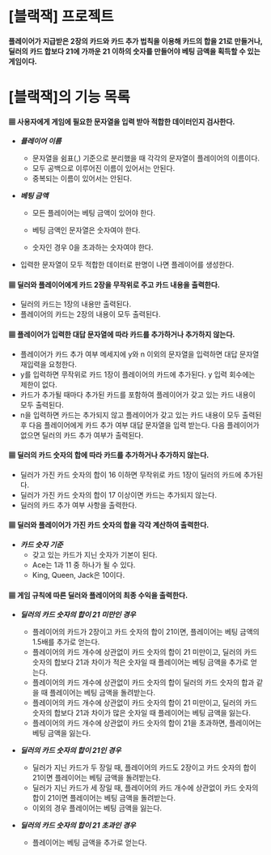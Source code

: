 # [블랙잭] 프로젝트

#### 플레이어가 지급받은 2장의 카드와 카드 추가 법칙을 이용해 카드의 합을 21로 만들거나, 딜러의 카드 합보다 21에 가까운 21 이하의 숫자를 만들어야 베팅 금액을 획득할 수 있는 게임이다.



# [블랙잭]의 기능 목록

#### ▦ 사용자에게 게임에 필요한 문자열을 입력 받아 적합한 데이터인지 검사한다.

- **_플레이어 이름_**
  - 문자열을 쉼표(,) 기준으로 분리했을 때 각각의 문자열이 플레이어의 이름이다.
  - 모두 공백으로 이루어진 이름이 있어서는 안된다.
  - 중복되는 이름이 있어서는 안된다.

- **_베팅 금액_**
  - 모든 플레이어는 베팅 금액이 있어야 한다.

  - 베팅 금액인 문자열은 숫자여야 한다.
  - 숫자인 경우 0을 초과하는 숫자여야 한다.

- 입력한 문자열이 모두 적합한 데이터로 판명이 나면 플레이어를 생성한다.

#### ▦ 딜러와 플레이어에게 카드 2장을 무작위로 주고 카드 내용을 출력한다.

- 딜러의 카드는 1장의 내용만 출력된다.
- 플레이어의 카드는 2장의 내용이 모두 출력된다.

#### ▦ 플레이어가 입력한 대답 문자열에 따라 카드를 추가하거나 추가하지 않는다.

- 플레이어가 카드 추가 여부 메세지에 y와 n 이외의 문자열을 입력하면 대답 문자열 재입력을 요청한다.
- y를 입력하면 무작위로 카드 1장이 플레이어의 카드에 추가된다. y 입력 회수에는 제한이 없다.
- 카드가 추가될 때마다 추가된 카드를 포함하여 플레이어가 갖고 있는 카드 내용이 모두 출력된다.
- n을 입력하면 카드는 추가되지 않고 플레이어가 갖고 있는 카드 내용이 모두 출력된 후 다음 플레이어에게 카드 추가 여부 대답 문자열을 입력 받는다. 다음 플레이어가 없으면 딜러의 카드 추가 여부가 출력된다.

#### ▦ 딜러의 카드 숫자의 합에 따라 카드를 추가하거나 추가하지 않는다.

- 딜러가 가진 카드 숫자의 합이 16 이하면 무작위로 카드 1장이 딜러의 카드에 추가된다.
- 딜러가 가진 카드 숫자의 합이 17 이상이면 카드는 추가되지 않는다.
- 딜러의 카드 추가 여부 사항을 출력한다.

#### ▦ 딜러와 플레이어가 가진 카드 숫자의 합을 각각 계산하여 출력한다.

- **_카드 숫자 기준_**
  - 갖고 있는 카드가 지닌 숫자가 기본이 된다.
  - Ace는 1과 11 중 하나가 될 수 있다.
  - King, Queen, Jack은 10이다.

#### ▦ 게임 규칙에 따른 딜러와 플레이어의 최종 수익을 출력한다.

- **_딜러의 카드 숫자의 합이 21 미만인 경우_**
  - 플레이어의 카드가 2장이고 카드 숫자의 합이 21이면, 플레이어는 베팅 금액의 1.5배를 추가로 얻는다. 
  - 플레이어의 카드 개수에 상관없이 카드 숫자의 합이 21 미만이고, 딜러의 카드 숫자의 합보다 21과 차이가 적은 숫자일 때 플레이어는 베팅 금액을 추가로 얻는다. 
  - 플레이어의 카드 개수에 상관없이 카드 숫자의 합이 딜러의 카드 숫자의 합과 같을 때 플레이어는 베팅 금액을 돌려받는다. 
  - 플레이어의 카드 개수에 상관없이 카드 숫자의 합이 21 미만이고, 딜러의 카드 숫자의 합보다 21과 차이가 많은 숫자일 때 플레이어는 베팅 금액을 잃는다.
  - 플레이어의 카드 개수에 상관없이 카드 숫자의 합이 21을 초과하면, 플레이어는 베팅 금액을 잃는다.

- **_딜러의 카드 숫자의 합이 21인 경우_**
  - 딜러가 지닌 카드가 두 장일 때, 플레이어의 카드도 2장이고 카드 숫자의 합이 21이면 플레이어는 베팅 금액을 돌려받는다.
  - 딜러가 지닌 카드가 세 장일 때, 플레이어의 카드 개수에 상관없이 카드 숫자의 합이 21이면 플레이어는 베팅 금액을 돌려받는다.
  - 이외의 경우 플레이어는 베팅 금액을 잃는다.

- **_딜러의 카드 숫자의 합이 21 초과인 경우_**
  - 플레이어는 베팅 금액을 추가로 얻는다.



